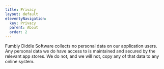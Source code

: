 ```yaml
---
title: Privacy
layout: default
eleventyNavigation:
  key: Privacy
  parent: About
  order: 2
---
```


Fumbly Diddle Software collects no personal data on our application users. Any personal data we do have access to is maintained and secured by the relevant app stores. We do not, and we will not, copy any of that data to any online system.
